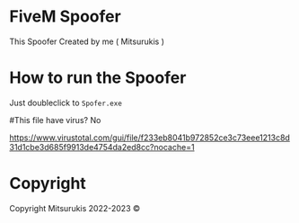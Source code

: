 # FiveM Spoofer
This Spoofer Created by me ( Mitsurukis )

# How to run the Spoofer
Just doubleclick to ```Spofer.exe```

#This file have virus?
No

https://www.virustotal.com/gui/file/f233eb8041b972852ce3c73eee1213c8d31d1cbe3d685f9913de4754da2ed8cc?nocache=1

# Copyright
Copyright Mitsurukis 2022-2023 ©
